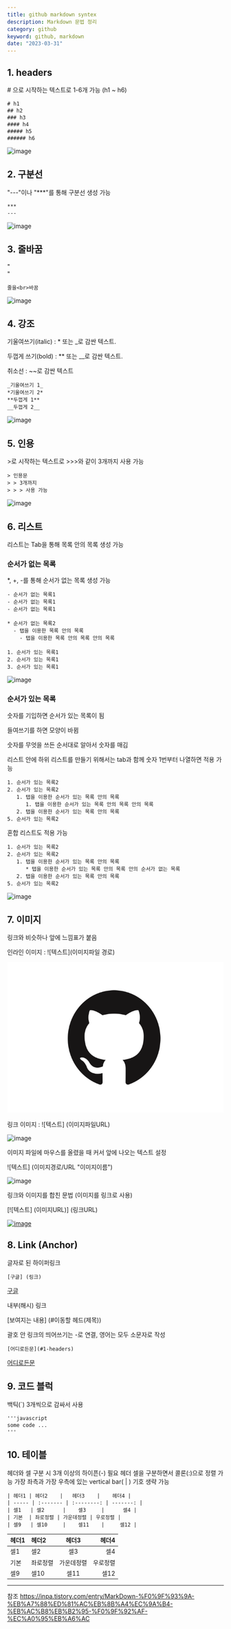 ```yaml
---
title: github markdown syntex
description: Markdown 문법 정리
category: github
keyword: github, markdown
date: "2023-03-31"
---
```


## 1. headers

\# 으로 시작하는 텍스트로 1-6개 가능 (h1 ~ h6)

```
# h1
## h2
### h3
#### h4
##### h5
###### h6
```

![image](https://img1.daumcdn.net/thumb/R1280x0/?scode=mtistory2&fname=https%3A%2F%2Fblog.kakaocdn.net%2Fdn%2FIOzmy%2Fbtr7d8qRKov%2FiXZSIKWKSOiAtliDzN63vK%2Fimg.png)

## 2. 구분선

"---"이나 "\*\*\*"를 통해 구분선 생성 가능

```
***
---
```

![image](https://img1.daumcdn.net/thumb/R1280x0/?scode=mtistory2&fname=https%3A%2F%2Fblog.kakaocdn.net%2Fdn%2FbgcFby%2Fbtr7dx5ZjTh%2FlEqZkNRdg7rLooCPmMFZW0%2Fimg.png)

## 3. 줄바꿈

"<br>"

```
줄을<br>바꿈
```

![image](https://img1.daumcdn.net/thumb/R1280x0/?scode=mtistory2&fname=https%3A%2F%2Fblog.kakaocdn.net%2Fdn%2Fc8z1Q4%2Fbtr7fs3s9fI%2FhLPfWRYRfKMIC2tUvU8531%2Fimg.png)

## 4. 강조

기울여쓰기(italic) : \* 또는 \_로 감싼 텍스트.

두껍게 쓰기(bold) : \*\* 또는 \_\_로 감싼 텍스트.

취소선 : ~~로 감싼 텍스트

```
_기울여쓰기 1_
*기울여쓰기 2*
**두껍게 1**
__두껍게 2__
```

![image](https://img1.daumcdn.net/thumb/R1280x0/?scode=mtistory2&fname=https%3A%2F%2Fblog.kakaocdn.net%2Fdn%2Fbu2sXJ%2Fbtr7dNgeNxn%2FcCfQQ9PumZ7OzrH2KeXq5K%2Fimg.png)

## 5. 인용

\>로 시작하는 텍스트로 >>>와 같이 3개까지 사용 가능

```
> 인용문
> > 3개까지
> > > 사용 가능
```

![image](https://img1.daumcdn.net/thumb/R1280x0/?scode=mtistory2&fname=https%3A%2F%2Fblog.kakaocdn.net%2Fdn%2FbGU0Me%2Fbtr7ghUUjee%2FqgoUnVkdOOkK7Kb5Gq1oPK%2Fimg.png)

## 6. 리스트

리스트는 Tab을 통해 목록 안의 목록 생성 가능

### 순서가 없는 목록

\*, +, -를 통해 순서가 없는 목록 생성 가능

```
- 순서가 없는 목록1
- 순서가 없는 목록1
- 순서가 없는 목록1

* 순서가 없는 목록2
  - 탭을 이용한 목록 안의 목록
    - 탭을 이용한 목록 안의 목록 안의 목록

1. 순서가 있는 목록1
2. 순서가 있는 목록1
3. 순서가 있는 목록1
```

![image](https://img1.daumcdn.net/thumb/R1280x0/?scode=mtistory2&fname=https%3A%2F%2Fblog.kakaocdn.net%2Fdn%2FdQp7i8%2Fbtr7e1ygv06%2FvMIjB3OsI8Q5fAteCTJbF1%2Fimg.png)

### 순서가 있는 목록

숫자를 기입하면 순서가 있는 목록이 됨

들여쓰기를 하면 모양이 바뀜

숫자를 무엇을 쓰든 순서대로 알아서 숫자를 매김

리스트 안에 하위 리스트를 만들기 위해서는 tab과 함께 숫자 1번부터 나열하면 적용 가능

```
1. 순서가 있는 목록2
2. 순서가 있는 목록2
   1. 탭을 이용한 순서가 있는 목록 안의 목록
      1. 탭을 이용한 순서가 있는 목록 안의 목록 안의 목록
   2. 탭을 이용한 순서가 있는 목록 안의 목록
5. 순서가 있는 목록2
```

혼합 리스트도 적용 가능

```
1. 순서가 있는 목록2
2. 순서가 있는 목록2
   1. 탭을 이용한 순서가 있는 목록 안의 목록
      * 탭을 이용한 순서가 있는 목록 안의 목록 안의 순서가 없는 목록
   2. 탭을 이용한 순서가 있는 목록 안의 목록
5. 순서가 있는 목록2
```

![image](https://img1.daumcdn.net/thumb/R1280x0/?scode=mtistory2&fname=https%3A%2F%2Fblog.kakaocdn.net%2Fdn%2FlhYHi%2Fbtr7dPd52Gh%2FY87O8eblzYL1LiuEiIdMik%2Fimg.png)

## 7. 이미지

링크와 비슷하나 앞에 느낌표가 붙음

인라인 이미지 : ![텍스트](이미지파일 경로)

![image]("./../../../../public/images/cards/GITHUB.png)

링크 이미지 : ![텍스트] (이미지파일URL)

![image](https://img1.daumcdn.net/thumb/C428x428/?scode=mtistory2&fname=https%3A%2F%2Ftistory1.daumcdn.net%2Ftistory%2F5148697%2Fattach%2Fc60c2213f3984f0b9da48413e3fa277e)

이미지 파일에 마우스를 올렸을 때 커서 앞에 나오는 텍스트 설정

![텍스트] (이미지경로/URL "이미지이름")

![image](https://img1.daumcdn.net/thumb/C428x428/?scode=mtistory2&fname=https%3A%2F%2Ftistory1.daumcdn.net%2Ftistory%2F5148697%2Fattach%2Fc60c2213f3984f0b9da48413e3fa277e "이미지지롱")

링크와 이미지를 합친 문법 (이미지를 링크로 사용)

[![텍스트] (이미지URL)] (링크URL)

[![image](https://img1.daumcdn.net/thumb/C428x428/?scode=mtistory2&fname=https%3A%2F%2Ftistory1.daumcdn.net%2Ftistory%2F5148697%2Fattach%2Fc60c2213f3984f0b9da48413e3fa277e)](https://lee-yo-han.github.io/github-token-expired)

## 8. Link (Anchor)

글자로 된 하이퍼링크

```
[구글] (링크)
```

[구글](https://www.google.com/)

내부(해시) 링크

[보여지는 내용] (#이동할 헤드(제목))

괄호 안 링크의 띄어쓰기는 -로 연결, 영어는 모두 소문자로 작성

```
[어디로든문](#1-headers)
```

[어디로든문](#1-headers)

## 9. 코드 블럭

백틱(`) 3개씩으로 감싸서 사용

```
'''javascript
some code ...
'''
```

## 10. 테이블

헤더와 셀 구분 시 3개 이상의 하이픈(-) 필요
헤더 셀을 구분하면서 콜론(:)으로 정렬 가능
가장 좌측과 가장 우측에 있는 vertical bar( | ) 기호 생략 가능

```
| 헤더1 | 헤더2    |   헤더3    |    헤더4 |
| ----- | :------- | :--------: | -------: |
| 셀1   | 셀2      |    셀3     |      셀4 |
| 기본  | 좌로정렬 | 가운데정렬 | 우로정렬 |
| 셀9   | 셀10     |    셀11    |     셀12 |
```

| 헤더1 | 헤더2    |   헤더3    |    헤더4 |
| ----- | :------- | :--------: | -------: |
| 셀1   | 셀2      |    셀3     |      셀4 |
| 기본  | 좌로정렬 | 가운데정렬 | 우로정렬 |
| 셀9   | 셀10     |    셀11    |     셀12 |

---

참조 https://inpa.tistory.com/entry/MarkDown-%F0%9F%93%9A-%EB%A7%88%ED%81%AC%EB%8B%A4%EC%9A%B4-%EB%AC%B8%EB%B2%95-%F0%9F%92%AF-%EC%A0%95%EB%A6%AC
